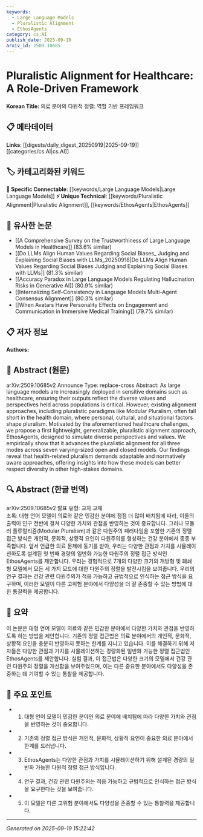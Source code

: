 ```yaml
---
keywords:
  - Large Language Models
  - Pluralistic Alignment
  - EthosAgents
category: cs.AI
publish_date: 2025-09-19
arxiv_id: 2509.10685
---
```


<!-- KEYWORD_LINKING_METADATA:
{
  "processed_timestamp": "2025-09-22 21:29:18.596229",
  "vocabulary_version": "1.0",
  "selected_keywords": [
    "Large Language Models",
    "Pluralistic Alignment",
    "EthosAgents"
  ],
  "rejected_keywords": [
    "Healthcare"
  ],
  "similarity_scores": {
    "Large Language Models": 0.8,
    "Pluralistic Alignment": 0.78,
    "EthosAgents": 0.77
  },
  "extraction_method": "AI_prompt_based",
  "budget_applied": true
}
-->


# Pluralistic Alignment for Healthcare: A Role-Driven Framework

**Korean Title:** 의료 분야의 다원적 정렬: 역할 기반 프레임워크

## 📋 메타데이터

**Links**: [[digests/daily_digest_20250919|2025-09-19]]   [[categories/cs.AI|cs.AI]]

## 🏷️ 카테고리화된 키워드
**🔗 Specific Connectable**: [[keywords/Large Language Models|Large Language Models]]
**⚡ Unique Technical**: [[keywords/Pluralistic Alignment|Pluralistic Alignment]], [[keywords/EthosAgents|EthosAgents]]

## 🔗 유사한 논문
- [[A Comprehensive Survey on the Trustworthiness of Large Language Models in Healthcare]] (83.6% similar)
- [[Do LLMs Align Human Values Regarding Social Biases_ Judging and Explaining Social Biases with LLMs_20250918|Do LLMs Align Human Values Regarding Social Biases Judging and Explaining Social Biases with LLMs]] (81.3% similar)
- [[Accuracy Paradox in Large Language Models Regulating Hallucination Risks in Generative AI]] (80.9% similar)
- [[Internalizing Self-Consistency in Language Models Multi-Agent Consensus Alignment]] (80.3% similar)
- [[When Avatars Have Personality Effects on Engagement and Communication in Immersive Medical Training]] (79.7% similar)

## 📋 저자 정보

**Authors:** 

## 📄 Abstract (원문)

arXiv:2509.10685v2 Announce Type: replace-cross 
Abstract: As large language models are increasingly deployed in sensitive domains such as healthcare, ensuring their outputs reflect the diverse values and perspectives held across populations is critical. However, existing alignment approaches, including pluralistic paradigms like Modular Pluralism, often fall short in the health domain, where personal, cultural, and situational factors shape pluralism. Motivated by the aforementioned healthcare challenges, we propose a first lightweight, generalizable, pluralistic alignment approach, EthosAgents, designed to simulate diverse perspectives and values. We empirically show that it advances the pluralistic alignment for all three modes across seven varying-sized open and closed models. Our findings reveal that health-related pluralism demands adaptable and normatively aware approaches, offering insights into how these models can better respect diversity in other high-stakes domains.

## 🔍 Abstract (한글 번역)

arXiv:2509.10685v2 발표 유형: 교차 교체  
초록: 대형 언어 모델이 의료와 같은 민감한 분야에 점점 더 많이 배치됨에 따라, 이들의 출력이 인구 전반에 걸쳐 다양한 가치와 관점을 반영하는 것이 중요합니다. 그러나 모듈러 플루럴리즘(Modular Pluralism)과 같은 다원주의 패러다임을 포함한 기존의 정렬 접근 방식은 개인적, 문화적, 상황적 요인이 다원주의를 형성하는 건강 분야에서 종종 부족합니다. 앞서 언급한 의료 문제에 동기를 받아, 우리는 다양한 관점과 가치를 시뮬레이션하도록 설계된 첫 번째 경량의 일반화 가능한 다원주의 정렬 접근 방식인 EthosAgents를 제안합니다. 우리는 경험적으로 7개의 다양한 크기의 개방형 및 폐쇄형 모델에서 모든 세 가지 모드에 대한 다원주의 정렬을 발전시킴을 보여줍니다. 우리의 연구 결과는 건강 관련 다원주의가 적응 가능하고 규범적으로 인식하는 접근 방식을 요구하며, 이러한 모델이 다른 고위험 분야에서 다양성을 더 잘 존중할 수 있는 방법에 대한 통찰력을 제공합니다.

## 📝 요약

이 논문은 대형 언어 모델이 의료와 같은 민감한 분야에서 다양한 가치와 관점을 반영하도록 하는 방법을 제안합니다. 기존의 정렬 접근법은 의료 분야에서의 개인적, 문화적, 상황적 요인을 충분히 반영하지 못하는 한계를 지니고 있습니다. 이를 해결하기 위해 저자들은 다양한 관점과 가치를 시뮬레이션하는 경량화된 일반화 가능한 정렬 접근법인 EthosAgents를 제안합니다. 실험 결과, 이 접근법은 다양한 크기의 모델에서 건강 관련 다원주의 정렬을 개선함을 보여주었으며, 이는 다른 중요한 분야에서도 다양성을 존중하는 데 기여할 수 있는 통찰을 제공합니다.

## 🎯 주요 포인트

- 1. 대형 언어 모델이 민감한 분야인 의료 분야에 배치됨에 따라 다양한 가치와 관점을 반영하는 것이 중요합니다.

- 2. 기존의 정렬 접근 방식은 개인적, 문화적, 상황적 요인이 중요한 의료 분야에서 한계를 드러냅니다.

- 3. EthosAgents는 다양한 관점과 가치를 시뮬레이션하기 위해 설계된 경량의 일반화 가능한 다원적 정렬 접근 방식입니다.

- 4. 연구 결과, 건강 관련 다원주의는 적응 가능하고 규범적으로 인식하는 접근 방식을 요구한다는 것을 보여줍니다.

- 5. 이 모델은 다른 고위험 분야에서도 다양성을 존중할 수 있는 통찰력을 제공합니다.

---

*Generated on 2025-09-19 15:22:42*